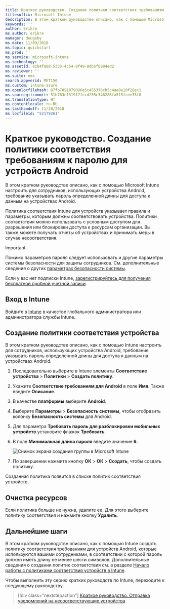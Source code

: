 ```yaml
---
title: Краткое руководство. Создание политики соответствия требованиям к паролю для устройств Android
titlesuffix: Microsoft Intune
description: В этом кратком руководстве описано, как с помощью Microsoft Intune настроить длину пароля, требуемую для всех устройств Android.
keywords: ''
author: Erikre
ms.author: erikre
manager: dougeby
ms.date: 11/09/2018
ms.topic: quickstart
ms.prod: ''
ms.service: microsoft-intune
ms.technology: ''
ms.assetid: 81b4fa08-5333-4c54-9f49-8db5f6984ed2
ms.reviewer: ''
ms.suite: ems
search.appverid: MET150
ms.custom: intune-azure
ms.openlocfilehash: 87fb7091079086e5c455376cb5c4ae8e10f28ec1
ms.sourcegitcommit: 51b763e131917fccd255c346286fa515fcee33f0
ms.translationtype: HT
ms.contentlocale: ru-RU
ms.lasthandoff: 11/20/2018
ms.locfileid: "52179261"
---
```

# <a name="quickstart-create-a-password-compliance-policy-for-android-devices"></a>Краткое руководство. Создание политики соответствия требованиям к паролю для устройств Android

В этом кратком руководстве описано, как с помощью Microsoft Intune настроить для сотрудников, использующих устройства Android, требование указывать пароль определенной длины для доступа к данным на устройствах Android. 

Политика соответствия Intune для устройств указывает правила и параметры, которым должны соответствовать устройства. Политики соответствия можно использовать с условным доступом для разрешения или блокировки доступа к ресурсам организации. Вы также можете получать отчеты об устройствах и принимать меры в случае несоответствия.

> [!IMPORTANT]
> Помимо параметров пароля следует использовать и другие параметры системы безопасности для защиты сотрудников. См. дополнительные сведения о других [параметрах безопасности системы](compliance-policy-create-android-for-work.md#system-security-settings).

Если у вас нет подписки Intune, [зарегистрируйтесь для получения бесплатной пробной учетной записи](free-trial-sign-up.md).

## <a name="sign-in-to-intune"></a>Вход в Intune

Войдите в [Intune](https://aka.ms/intuneportal) в качестве глобального администратора или администратора службы Intune. 

## <a name="create-a-device-compliance-policy"></a>Создание политики соответствия устройства

В этом кратком руководстве описано, как с помощью Intune настроить для сотрудников, использующих устройства Android, требование указывать пароль определенной длины для доступа к данным на устройствах Android.

1. Последовательно выберите в Intune элементы **Соответствие устройства** > **Политики** > **Создать политику**.
2. Укажите **Соответствие требованиям для Android** в поле **Имя**. Также введите **Описание**.
3. В качестве **платформы** выберите **Android**. 
4. Выберите **Параметры** > **Безопасность системы**, чтобы отобразить колонку **Безопасность системы** для Android.
5. Для параметра **Требовать пароль для разблокировки мобильных устройств** установите флажок **Требовать**.
6. В поле **Минимальная длина пароля** введите значение **6**. 

    ![Снимок экрана создания группы в Microsoft Intune](media/quickstart-set-password-length-android/quickstart-set-password-length-android-01.png)

7. По завершении нажмите кнопку **ОК** > **ОК** > **Создать**, чтобы создать политику.

Созданная политика появится в списке политик соответствия устройств. 

## <a name="clean-up-resources"></a>Очистка ресурсов

Если политика больше не нужна, удалите ее. Для этого выберите политику соответствия и нажмите кнопку **Удалить**.

## <a name="next-steps"></a>Дальнейшие шаги

В этом кратком руководстве описано, как с помощью Intune создать политику соответствия требованиям для устройств Android, которые используются вашими сотрудниками, в соответствии с которой пароль должен иметь длину не менее шести символов. Дополнительные сведения о создании политик соответствия см. в разделе [Начало работы с политиками соответствия устройств в Intune](device-compliance-get-started.md).

Чтобы выполнить эту серию кратких руководств по Intune, переходите к следующему руководству.

> [!div class="nextstepaction"]
> [Краткое руководство. Отправка уведомлений на несоответствующие устройства](quickstart-send-notification.md)
